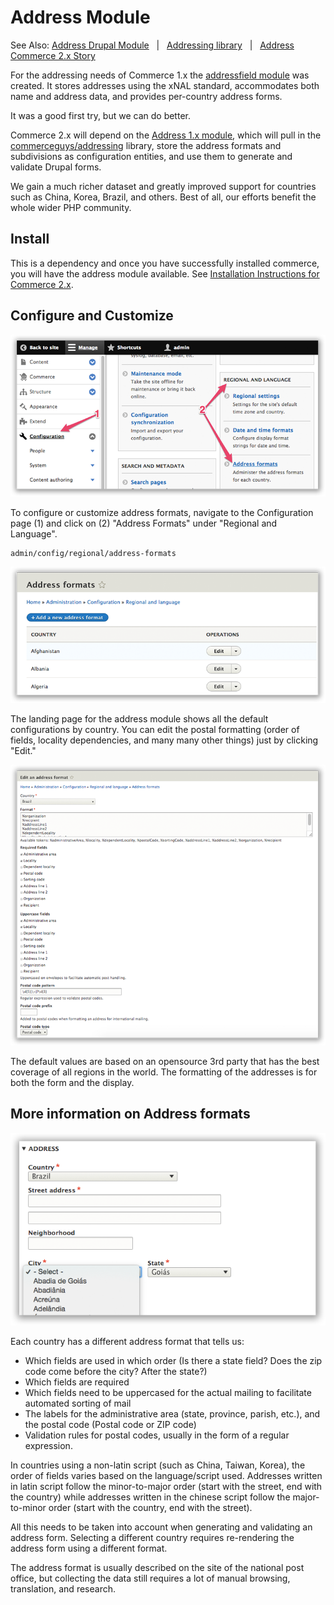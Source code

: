 # Address Module

See Also: [Address Drupal Module](https://www.drupal.org/project/address) &nbsp; | &nbsp; [Addressing library](https://github.com/commerceguys/addressing) &nbsp; | &nbsp; [Address Commerce 2.x Story](https://drupalcommerce.org/blog/16864/commerce-2x-stories-addressing)

For the addressing needs of Commerce 1.x the [addressfield module](https://drupal.org/project/addressfield) was created. It stores addresses using the xNAL standard, accommodates both name and address data, and provides per-country address forms.

It was a good first try, but we can do better.

Commerce 2.x will depend on the [Address 1.x module](https://www.drupal.org/project/address), which will pull in the [commerceguys/addressing](https://github.com/commerceguys/addressing) library, store the address formats and subdivisions as configuration entities, and use them to generate and validate Drupal forms.

We gain a much richer dataset and greatly improved support for countries such as China, Korea, Brazil, and others. Best of all, our efforts benefit the whole wider PHP community.

## Install

This is a dependency and once you have successfully installed commerce, you will have the address module available. See [Installation Instructions for Commerce 2.x](../../install.md).

## Configure and Customize

![Address Module location](images/address-configure.png)

To configure or customize address formats, navigate to the Configuration page (1) and click on (2) "Address Formats" under "Regional and Language".

```
admin/config/regional/address-formats
```

![Address Module landing page](images/address-landingpage.png)

The landing page for the address module shows all the default configurations by country. You can edit the postal formatting (order of fields, locality dependencies, and many many other things) just by clicking "Edit." 

![Address Module format configuration](images/address-configureformat.png)

The default values are based on an opensource 3rd party that has the best coverage of all regions in the world. The formatting of the addresses is for both the form and the display.

## More information on Address formats

![Address Module Example](images/address-brazil.png)

Each country has a different address format that tells us:

* Which fields are used in which order (Is there a state field? Does the zip code come before the city? After the state?)
* Which fields are required
* Which fields need to be uppercased for the actual mailing to facilitate automated sorting of mail
* The labels for the administrative area (state, province, parish, etc.), and the postal code (Postal code or ZIP code)
* Validation rules for postal codes, usually in the form of a regular expression.

In countries using a non-latin script (such as China, Taiwan, Korea), the order of fields varies based on the language/script used. Addresses written in latin script follow the minor-to-major order (start with the street, end with the country) while addresses written in the chinese script follow the major-to-minor order (start with the country, end with the street).

All this needs to be taken into account when generating and validating an address form. Selecting a different country requires re-rendering the address form using a different format.

The address format is usually described on the site of the national post office, but collecting the data still requires a lot of manual browsing, translation, and research.